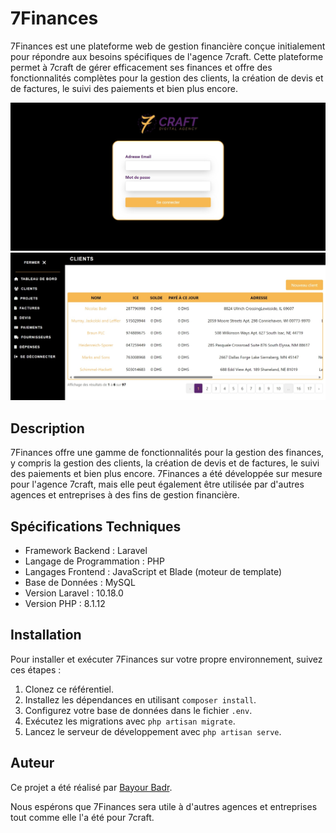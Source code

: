 # 7Finances

7Finances est une plateforme web de gestion financière conçue initialement pour répondre aux besoins spécifiques de l'agence 7craft. Cette plateforme permet à 7craft de gérer efficacement ses finances et offre des fonctionnalités complètes pour la gestion des clients, la création de devis et de factures, le suivi des paiements et bien plus encore.

![Login screen](/screenshots/login.jpeg)
![Clients page](/screenshots/clients.jpeg)

## Description

7Finances offre une gamme de fonctionnalités pour la gestion des finances, y compris la gestion des clients, la création de devis et de factures, le suivi des paiements et bien plus encore. 7Finances a été développée sur mesure pour l'agence 7craft, mais elle peut également être utilisée par d'autres agences et entreprises à des fins de gestion financière.

## Spécifications Techniques

- Framework Backend : Laravel
- Langage de Programmation : PHP
- Langages Frontend : JavaScript et Blade (moteur de template)
- Base de Données : MySQL
- Version Laravel :  10.18.0
- Version PHP : 8.1.12

## Installation

Pour installer et exécuter 7Finances sur votre propre environnement, suivez ces étapes :

1. Clonez ce référentiel.
2. Installez les dépendances en utilisant `composer install`.
3. Configurez votre base de données dans le fichier `.env`.
4. Exécutez les migrations avec `php artisan migrate`.
5. Lancez le serveur de développement avec `php artisan serve`.

## Auteur

Ce projet a été réalisé par [Bayour Badr](https://github.com/Bayron98).

Nous espérons que 7Finances sera utile à d'autres agences et entreprises tout comme elle l'a été pour 7craft.

